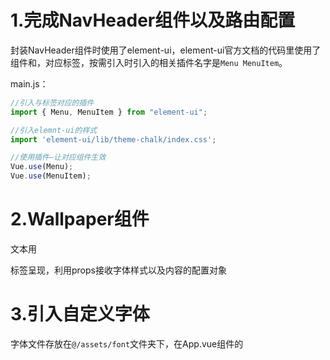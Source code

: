 # 1.完成NavHeader组件以及路由配置

封装NavHeader组件时使用了element-ui，element-ui官方文档的代码里使用了组件<el-menu>和<el-menu-item>，对应标签，按需引入时引入的相关插件名字是`Menu MenuItem`。

main.js：

~~~js
//引入与标签对应的插件
import { Menu, MenuItem } from "element-ui";

//引入elemnt-ui的样式
import 'element-ui/lib/theme-chalk/index.css';

//使用插件—让对应组件生效
Vue.use(Menu);
Vue.use(MenuItem);
~~~

# 2.Wallpaper组件

文本用<p>标签呈现，利用props接收字体样式以及内容的配置对象

# 3.引入自定义字体

字体文件存放在`@/assets/font`文件夹下，在App.vue组件的<style>中用`@font-face`自定义字体：

~~~css
@font-face {
  /*
  	font-family:指定自定义字体的字体名
    src:url指定自定义字体文件的路径;format与字体文件后缀对应（ttf对应truetype）
  */
  font-family: "庞门正道粗书体";
  font-weight: 400;
  src: 
    url(~@/assets/font/庞门正道粗书体.ttf) format("truetype");
}
~~~

免费字体文件下载网站：[免费字体 - 字体大全 - 字体安装包免费下载 - 图星人 (txrpic.com)](https://www.txrpic.com/ziti/?utm_source=360&utm_term=527)

# 4.Scale组件

模板内容：`<div class="container"><slot></slot></div>`，相当于一个组件外框，插槽<slot>替换为其它组件

# 5.Screen组件

类似于Scale组件的作用，做一个组件外框

# 6.Home页面基本结构

~~~html
<scale
  v-for="example in examples"
  :key="example.type"
  :data="example.scale"
>
  <screen :type="examples.type">
    <wallpaper :data="example.data" />
  </screen>
</scale>
~~~

# 7.Scale组件处理props接收的数据

props接受的数据width、height、x、y都是用数组表示的范围，我们在Scale组件中定义计算属性current，希望结合props接收的另外两个属性（progress、domain）得到一个对象，属性width、height、x、y值为具体值。

虽然暂时不明白计算的准确意义，但是current计算属性的实现还是有所收获的——**将一个对象加工处理成另一个（同属性名、不同值）对象**。

~~~js
current: function () {
  /*
  	this.data.range是一个对象，Object.keys获取其属性名的数组
  	利用数组的reduce方法重新构造一个对象：
  		一般reduce方法用来求和，我们把reduce的初始值也就是第二个参数设为{}，遍历方法
  		也就是第一个参数的函数体，每次为空对象添加一个属性
  */
  return Object.keys(this.data.range).reduce((obj, key) => {
    const [r0, r1] = this.data.range[key];//数组的解构赋值（对应位置进行赋值），得到
    /*
    	对属性key进行加工，得到key的值
    */
    obj[key] = ...;
    return obj;
  }, {});
},
~~~

# 8.Wallpaper可缩放实现

首先进行代码更新部分的解析：

## 新增方法：

### `@/utils/math.js-function map`：

~~~js
export function map(v, d0, d1, r0, r1) {
  const t = (v - d0) / (d1 - d0);
  return r0 * (1 - t) + r1 * t;
}
~~~

记返回值为`x`，由`r0 * (1 - t) + r1 * t = x`可得：

`(v - d0)/(d1 - d0) = (x - r0)/(r1 - r0)`

即d0和d1是一个范围，r0和r1是另一个范围，v属于[d0, d1]，**返回值x在[r0, r1]范围内的位置与v在[d0, d1]的位置相同**。

### `@/utils/math.js-function constrain`：（约束函数）

~~~js
export function constrain(value, min, max) {
  return Math.min(max, Math.max(min, value));
}
~~~

**返回三个数中大小中间的那一个数**（三个数，其中任意两个取大，再和另一个数取小，得到中间数）

## 新增混入：

### `@/mixins/useWindowScroll.js`：

~~~js
import { constrain } from "../utils/math";

export const useWindowScroll = (
  minY = 0,
  maxY = 200,
  minX = 0,
  maxX = 200
) => ({
  data: () => ({
    scrollY: 0,
    scrollX: 0,
  }),
  mounted: function() {
    window.addEventListener("mousewheel", ({ deltaY, deltaX }) => {
      this.scrollY = constrain(this.scrollY + deltaY, minY, maxY);
      this.scrollX = constrain(this.scrollX + deltaX, minX, maxX);
    });
  },
});
~~~

**给使用这个混入的组件增加并维护(通过监听window的鼠标滚动事件mousewheel)两个变量`scrollY`和`scrollX`记录鼠标滚动的程度**(PC端鼠标滚动只影响scrollY，scrollX意义不大)，且利用constrain函数，scrollY会被约束在minY和maxY之间。

### `@/mixins/useWindowSize.js`：

~~~js
export const useWindowSize = () => ({
  data: () => ({
    windowWidth: window.innerWidth,
    windowHeight: window.innerHeight,
  }),
  mounted: function() {
    window.addEventListener("resize", () => {
      this.windowWidth = window.innerWidth;
      this.windowHeight = window.innerHeight;
    });
  },
});
~~~

**给组件维护两个变量`windowWidth`和`windowHeight`实时记录浏览器窗口宽高**

plus：两个混入都是利用window对象，通过对window对象进行事件监听以及访问window对象的属性实现的。

## Scale组件结构与逻辑修改：

Scale组件通过props接收from、to、progress对象，from和to记录Scale的初始和结束状态（大小与位置），progress记录当前变化的进度，三个对象便可确定当前Scale组件的大小与位置。我们只需在使用Scale组件时固定from和to，动态传递progress对象，便可实现动态效果。

动态效果的基本实现逻辑就是给Scale的根元素动态添加style，修改定位属性`top`和`left`修改位置，修改`transform:scale()`的值修改大小。

plus：这里说一下`transform：scale`，通过scale并不是真正改变元素的像素大小，而是视觉效果上等价于改变像素大小（如果scale真正改变了元素的宽高像素值，那scale和width两者就构成无限循环增大的套娃了，这怎么可能）。所以我们Scale的宽高自始至终都不变，改变的只是transform-scale。然后再说一下`transformOrigin: '0 0'`这个属性，`transform`变化有一个中心点，默认在transform元素的中心位置，即`transformOrigin: '50% 50%'`，其实transformOrigin可以理解为transform变化的不动点：transform变化前后的图像重合的位置。之所以设置`transformOrigin: '0 0'`是因为我们缩放时位置改变是根据top和left，即元素左上角为中心进行定位，如果我们transform的不动点不在左上角就会出现视觉上top和left的偏移。

Scale组件内部维护计算属性`current`：

~~~js
computed: {
  current: function () {
    /*
    	解构赋值起别名
    */
    const { x: fromX, y: fromY, width: fromW, height: fromH } = this.from;
    const { x: toX, y: toY, width: toW, height: toH } = this.to;
    return {
      x: map(this.progress, 0, 1, fromX, toX),
      y: map(this.progress, 0, 1, fromY, toY),
      /*
      	记Home组件中的scale（toW / fromW、toH / fromH）为S
      	progress∈[0, 1],对应的scale的值∈[1, S]
      */
      scale: map(this.progress, 0, 1, 1, (toW / fromW + toH / fromH) / 2),
      width: fromW,
      height: fromH,
    };
  },
},
~~~

## Home组件结构与逻辑：

使用上面定义的两个混入，useWindowScroll混入维护的滚动程度变量scrollY的作用是动态关联`progress`；useWindowSize混入维护的浏览器大小数据windowWidth用来动态关联传递给<scale>的`to`对象，让缩小至最小时<scale>无论浏览器多大，始终处于中心位置。

# 9.<keep-alive>缓存导航列表里对应的几个路由组件，防止路由组件的销魂

# 10.Wallpaper组件用<canvas>代替<p>渲染画面

逻辑方面说白了就是把以前用样式表现的东西，现在通过canvas绘制出来，props接收的和样式相关的属性不变，但需要多加两个属性`width`和`height`，因为<canvas>绘制之前需要设置其大小。然后组件方法就一个`render`（渲染canvas内容），在组件`mounted`以及`props`配置属性改变时调用。

## 存在bug：

目前在Home组件中给Wallpaper组件传的配置项指定的字体是我们在App.vue的<style>中用`@font-face`自定义的字体，首次进入项目页面，或者进入项目页面后刷新，canvas绘制文字时字体不生效，一旦页面大小改变（Wallpaper中用watch监视了props属性的改变，会重新调用`render`方法），也就是再次调用`render`方法，字体就会立即生效。也就是说`mounted`中调用`render`函数时没能成功使用自定义字体。怀疑原因是`@font-face`自定义的字体并不是定义了就直接加载，而是在应用时动态加载，所以我认为是第一次调用`render`时初次使用自定义的字体，这时候自定义字体还没有加载成功，我们就进行了<canvas>的绘制，所以没有生效。当以后再调用`render`方法时字体已加载完毕，就可以正常绘制了。

## 解决bug：

我们只需保证每次渲染时执行`drawColorWords`之前字体已经加载完毕即可。`new FontFace`返回一个字体对象，字体对象的方法`load`根据字体是否已经加载成功返回`Promise`对象，**这里的加载成功是建立在@font-face自定义字体基础之上的，所谓加载成功就是指执行了@font-face，所以new FontFace不能脱离@font-face独立存在，App.vue中的@font-face不可删除**。如果字体加载成功，返回的`Promise`成功的原因就是这个字体对象，加载失败返回什么就不重要了。

我们只需要每次渲染时执行`drawColorWords`之前`await new FontFace().load()`即可保证字体加载完毕。

### FontFace：

FontFace构造函数，接收三个参数

* 第一个参数，字体名（要与对应的`@font-face`的字体名一致）
* 第二个参数，`url()`，url内写字体资源文件，目前项目中我们通过`import fontUrl from 字体文件`的方式获得url的内容（这个也和`@font-face`中url指向的文件一致）
* 第三个参数，字体配置对象，暂时项目中未用到。

FontFace对象的方法：`load`，根据字体是否加载成功返回Promise。

### 留下优化思路：

其实只有props数据发生改变进行`render`时才需要重新加载字体，而监听屏幕大小的改变时调用`render`函数，此时字体并没有改变，所以`render`中没必要`await new FontFace().load()`

# 11.Wallpaper增加pattern渲染模式

以前Wallpaper的props接受的bgcolor和textcolor分别对应背景颜色和文字颜色，`fillStyle`设置为对应的颜色然后填充背景和文字即可。这种渲染模式记为`color`渲染模式。在Wallpaper的props增加mode属性进行标识。

现在拓展mode的pattern模式。说白了就是在canvas进行填充背景和文字时设置`fillStyle`不是单纯的颜色，而是用`ctx.createPattern`创建的`fillStyle`。

对于pattern渲染模式，Wallpaper接收`background`和`text`属性从单一颜色拓展为对象类型：

~~~js
background: {
    backgroundColor: "white",
    type: "line",
    patternColor: "#ddd",//线条颜色
    rotation: -45,//线条旋转
},
~~~

Wallpaper中的`render`函数根据`mode`属性进行不同模式的渲染：

~~~js
async render() {
  await this.loadFont();
  switch (this.mode) {
    case "color":
      drawColorWords(this.$refs.canvas, this.width, this.height, this.options);
      break;
    case "pattern":
      drawPatternWords(this.$refs.canvas, this.width, this.height, this.options);
      break;
  }
},
~~~

核心就在于`drawPatternWords`如何实现的：

说白了我们和曾经的`color`渲染模式的区别就在于一个`fillStyle`的构造。

接下来从Wallpaper开始走一遍渲染流程：

~~~js
async render() {
      await this.loadFont();
      /*
      	Wallpaper组件props接收的mode参数值为"pattern"决定了进行pattern渲染，执行drawPatternWords
      */
      switch (this.mode) {
        case "color":
          drawColorWords(this.$refs.canvas, this.width, this.height, this.options);
          break;
        case "pattern":
          drawPatternWords(this.$refs.canvas, this.width, this.height, this.options);
          break;
      }
    },
~~~

进入`@/utils/canvas.js`的`drawPatternWords`方法：

~~~js
/*
	说白了drawPatternWords的作用就是一个语义化的连接drawWords的中间函数
*/
export function drawPatternWords(...args) {
    drawWords("pattern", ...args);
}
~~~

`function drawWords`：

~~~js
/*
	说白了我们绘制的核心逻辑就是两步：先填充矩形给整个canvas渲染背景，再填充文字渲染内容,具体不同的绘制模式就是决定了fillStyle的不同
	所以我们下面需要chooseFillStyle函数获得不用模式的填充样式fillStyle
*/
export function drawWords(type, canvas, width, height, { fontSize, background, text, title, fontFamily }) {
    let context = createContext(canvas, width, height);
    /*
    	进入chooseFillStyle获取type渲染类型（"pattern"）的填充样式
    */
    const { backgroundFillStyle, textFillStyle } = chooseFillStyle(type, {
        background,
        text,
        context,
    });
    context.beginPath();
    context.textAlign = "center";
    context.textBaseline = "middle";
    context.font = `${fontSize}px ${fontFamily}`;
    /*
    	设置填充样式fillStyle之后渲染背景
    */
    context.fillStyle = backgroundFillStyle;
    context.fillRect(0, 0, width, height);
    /*
    	设置填充样式fillStyle之后渲染文字
    */
    context.fillStyle = textFillStyle;
    context.fillText(title, width / 2, height / 2);
}
~~~

`function chooseFillStyle`：

~~~js
function chooseFillStyle(type, { background, text, context }) {
    /*
    	对于color渲染模式，当初Wallpaper组件接收的background和text值就是单纯的一个颜色值，直接返回这个颜色值作为填充背景即可
    */
    if (type === "color") {
        return {
            backgroundFillStyle: background,
            textFillStyle: text,
        };
    /*
    	对于pattern渲染模式，说白了核心就是利用canvas原生方法ctx.createPattern创建一个填充样式，createPattern方法封装了原生方法ctx.createPattern，这里我们进入createPattern方法
    */
    } else if (type === "pattern") {
        return {
            backgroundFillStyle: createPattern(context, background),
            textFillStyle: createPattern(context, text),
        };
    }
}
~~~

`createPattern`：

~~~js
function createPattern(
    containerContext,
    { type, width = 50, height = 50, rotation = 0, ...options }
) {
    /*
    	createPattern的核心逻辑是对containerContext.createPattern这个原生获取填充样式的方法进行封装
    	这个原生方法的第一个参数可以是image或者canvas，第二个参数为重复方式。
    	对于pattern渲染模式，我们使用canvas去构造填充样式。
    	pattern模式下Wallpaper接收的background和text是一个对象，其中的type属性决定了我们构造canvas的样式，type为"line"时，background或者text对象的几个属性为：
    	    type: "line",
    		backgroundColor: "#89E089",
            patternColor: "currentColor",
            rotation: -45,
        这几个属性属于background或者text（两者自己的对象就包含四个属性），我们利用这几个属性去绘制一个canvas，这个canvas是用来做containerContext.createPattern方法的第一个参数的
    */
        
    /*
    	下面就是构建做containerContext.createPattern方法的第一个参数的canvas
    	line函数就是给新创建的canvas画线条，背景颜色对应backgroundColor，线条颜色对应patternColor，下面进入line函数
    */
    const canvas = document.createElement("canvas");
    const context = createContext(canvas, width, height);

    switch (type) {
        case "line":
            line(context, width, height, options);
            break;
    }

    /*
    	用上面构造的canvas给ctx.createPattern创建一个填充样式
    */
    const pattern = containerContext.createPattern(canvas, "repeat");
    /*
    	pattern.setTransform，原生方法，修改fillStyle的变换矩阵（类似于canvas的transform方法）
    */
    const matrix = transformMatrix(2, rotation);
    pattern.setTransform(matrix);

    return pattern;
}
~~~

（line函数进行线条绘制/pattern.setTransform进行canvas旋转变换）

line函数进行线条绘制：

`function line`：

~~~js
function line(context, width, height, { backgroundColor, patternColor }) {
    /*
    	line函数只是把canvas背景绘制成backgroundColor颜色，垂直画一个颜色为patternColor的线条
    	旋转相关的效果在上面createPattern函数中进行处理
    */
    context.fillStyle = backgroundColor;
    context.fillRect(0, 0, width, height);
    context.strokeStyle = patternColor;
    context.beginPath();
    context.moveTo(50, 0);
    context.lineTo(50, 50);
    context.stroke();
}
~~~

pattern.setTransform进行canvas旋转变换：

`transformMatrix`：

~~~js
/*
	构造pattern.setTransform(matrix)的matrix参数，pattern.setTransform和ctx.transform方法参数类似，但pattern.setTransform参数是以一个数组形式，参数意义完全相同，只是格式不同。
	暂且先忽略dpr的值，其实abcd这样设置就等价于旋转变化用transform来表示而已（可回顾canvas学习笔记）。
*/
function transformMatrix(dpr, rotation) {
    const radian = (rotation * Math.PI) / 180;
    const matrix = {
        a: Math.cos(radian) * (1 / dpr),
        b: Math.sin(radian) * (1 / dpr),
        c: -Math.sin(radian) * (1 / dpr),
        d: Math.cos(radian) * (1 / dpr),
        e: 0,
        f: 0,
    };
    return matrix;
}
~~~

这样经过 画线+旋转（创建一个canvas上面画线，然后用这个canvas创建填充样式，让后让填充样式旋转变换），在`createPattern`函数中，我们就获得了一种`fillStyle`。`chooseFillStyle`函数中把背景和文字的fillStyle对象返回给`drawWords`函数，然后就是简单的填充样式设置之后的渲染了。

# 12.canvas画质优化

曾经创建canvas时直接`canvas.height = height`，`canvas.width = width`。这样相当于创建的canvas独立像素（canvas学习笔记相关概念）就是width*height的。**单位空间内（这个空间是指周围的dom形成的参照大小）canvas独立像素的多少决定了canvas的视觉清晰度**

~~~js
export function createContext(canvas, width, height) {
  /*
  	我们创建2width*2height独立像素的canvas
  	与之对应canvas的宽高（相对于周围dom）也变成了原来的2倍
  	我们需要canvas的相对dom的大小还是width*height的效果，就用过canvas.style.width去设置，设置为width*height(px)，就完成了在width*height(px)的dom空间内canvas有了更多的独立像素
  	但由于canvas绘制时的坐标以及长短都是基于独立像素的，所以要想处理后的canvas坐标与原来的canvas视觉效果统一，还需要执行context.scale(2, 2);
  */
  canvas.height = height * 2;
  canvas.width = width * 2;
  canvas.style.width = width + "px";
  canvas.style.height = height + "px";
  const context = canvas.getContext("2d");
  context.scale(2, 2);
  return context;
}
~~~

## `createPattern`封装方法中调用`transformMatrix`第一个参数的传值为2：

其实通过createPattern原生方法创建的`fillStyle`也是基与canvas独立单位填充时进行覆盖的。因为我们创建的canvas是独立像素在x和y方向都是2倍“密度”，所以进行transform修改pattern变换矩阵（同canvas变换矩阵）时a、b、c、d都除2。（由canvas学习笔记可知这个都除2的操作相当于canvas（pattern）缩放，让背景的线条更密集）。详细原理不很清楚（为什么时除2不是乘2，不清楚填充时fillStyle与canvas的匹配机制是px对应还是独立单位对应），但对应关系一定是这样。

# 13.Wallpaper增加image渲染模式

`drawImageWords`的绘制逻辑就是先执行`context.drawImage(image, 0, 0, width, height);`绘制图片作为背景，然后再在canvas中心绘制文本即可。

在执行`drawImageWords`之前，需要图片已经加载完毕

~~~js
async render() {
  await this.loadFont();
  switch (this.mode) {
    case "color":
      drawColorWords(this.$refs.canvas, this.width, this.height, this.options);
      break;
    case "pattern":
      drawPatternWords(this.$refs.canvas, this.width, this.height, this.options);
      break;
    case "image":
      /*
      	用await等待loadImage函数执行完毕
      */
      await this.loadImage();
      drawImageWords(this.$refs.canvas, this.width, this.height, { ...this.options, image: this.image });
      break;
  }
},
~~~

`loadImage`函数我认为写的就很精妙：需要充分理解`await`的作用：**等待await后面的函数执行完毕才继续执行后文代码**。

我们的目标就是希望image对象完全加载（表现就是执行onload函数），所以我们等待图片的生命周期onload函数执行完毕的代码：

~~~js
await new Promise((resolve) => {
    image.onload = function() {
        resolve(image);
    }
})
~~~

~~~js
async loadImage() {
  this.image = await new Promise((resolve)=>{
    const newImage = new Image();
    newImage.src = this.options.imageURL;
    newImage.onload = function() {
      resolve(newImage);
    }
  })
}
~~~

**我认为这也是一个模板型的代码：等待某些资源的某个生命周期（这个生命周期最好有相关的回调函数）：**

~~~js
await new Promise((resolve) => {
    资源.生命周期函数(){
        resolve()
    }	
})
~~~

# 14.背景用图片进行绘制时进行canvas与image的大小匹配

我们的目标是在canvas上绘制图片时，在不对图片进行改变宽高比的拉伸的情况下，尽可能多的展示出来图片的内容。

`context.drawImage(image, sx, sy, sw, sh, 0, 0, width, height)`，说白了我们就是要裁剪图片，也就是确定`sw`和`sh`

先比较图片和canvas的宽高比，如果canvas比较宽，那我们就以图片的宽为主：`sw = imageWidth`，这是为了尽可能多的展示出来图片的内容。

我们毕竟是要把图片渲染到canvas上，为了保证不改变呈现出来的图片的宽高比，就是要保证大小为`sw*sh`的图片和canvas的宽高比相同，我们令`sh = sw * contextAspect`。这样就保证执行`ctx.drawImage`时`sw*sh`的图片绘制到`width*height`的canvas上是等比例缩放。

~~~js
function drawImage(context, image, width, height) {
    const { width: imageWidth, height: imageHeight } = image;
    const imageAspect = imageHeight / imageWidth;
    const contextAspect = height / width;
    let sw, sh;
    if (imageAspect > contextAspect) {
        sw = imageWidth;
        sh = sw * contextAspect;
    } else {
        sh = imageHeight;
        sw = sh / contextAspect;
    }
    const sx = (imageWidth - sw) / 2;
    const sy = (imageHeight - sh) / 2;
    context.drawImage(image, sx, sy, sw, sh, 0, 0, width, height);
}
~~~

其实这个适配算法的形象理解为：我们脑中想象，让图片缩小至完全在canvas内部的中心位置（此时图片的两条对边紧贴canvas的两条边，具体是宽边紧贴还是高边紧贴那就和图片和canvas的宽高比有关了），我们想在canvas上呈现出来的图片的部分，就是：此时把图片等比例放大，直至另外两个在canvas内部的图片的对边紧贴canvas，此时canvas内部的图片部分，就是我们需要绘制的部分。

# 15.删除Scale组件，Scale组件负责的缩放以及定位功能用Home组件的一个<div>实现；给Screen组件增加图片边框

首先我们删除Scale组件，其缩放和定位由一个div完成的话，就把原来Scale组件中对于定位属性和大小属性的计算逻辑需要移动到Home组件中，所以Home组件中transform属性实际上就是Scale中的计算逻辑：

~~~js
transformed() {
  const { from, to } = this.dimension;
  const {
    x: fromX,
    y: fromY,
    width: fromW,
    height: fromH,
    scale: fromS,
  } = from;
  const { x: toX, y: toY, width: toW, height: toH, scale: toS } = to;
  return {
    x: map(this.progress, 0, 1, fromX, toX),
    y: map(this.progress, 0, 1, fromY, toY),
    width: map(this.progress, 0, 1, fromW, toW),
    height: map(this.progress, 0, 1, fromH, toH),
    scale: map(this.progress, 0, 1, fromS, toS),
  };
},
~~~

在这个版本之前，from、to对象中to的width和height代表是滚轮滚动后Wallpaper最终的大小（`width: this.windowWidth*scale;height: this.windowWidth * scale`），但现在from还是代表全屏，to只是代表Wallpaper矩形比例的变化（`width: this.windowWidth;height: this.windowWidth * macAspect`，width和height并没有乘scale）,所以现在Home组件中`transform`属性实时计算的width和height只是一种Wallpaper比例的呈现（鼠标滚动之前宽高比就是浏览器宽高比，且宽就是浏览器宽；向下滚动至极限时，宽高比就是mac机的宽高比）。在Home组件中，我们把transform实时计算的宽高传递给Screen和Wallpaper作为宽高，然后Home组件中的div通过`transform: scale(${transformed.scale}, ${transformed.scale})`进行缩放。这里说这个form和to就是因为曾经在scale组件中current计算的width和height一直都是定值from.width和from.height，计算逻辑移动到Home组件里了，transform.width和transfrom.height却成了用map函数实时计算的了，可能有点懵：宽高都动态传递给screen和Wallpaper了，那为什么还要div中使用transform进行缩放，那岂不是重复缩放了，其实不然，因为我们修改了to对象，to只是代表一种宽高比例的变化，而不是具体大小的变化，宽一直都是全屏宽，所以传给screen和Wallpaper的大小仍然某种程度上还是和以前一样，是一个定值。

Screen组件给Wallpaper添加图片边框

Screen组件：

~~~js
borderWidth: `${border.top}px ${border.right}px ${border.bottom}px ${border.left}px`,
borderStyle: 'solid',//默认值是none，需要设置为solid才有边框
borderImage: `url(${src})`,
borderImageSlice: `${meta.top} ${meta.right} ${meta.bottom} ${meta.left}`,
~~~

我们通过borderImage给wallpaper增加边框，borderImage和borderImageSlice属性配合使用，borderImageSlice是指把borderImage指定的图片按上、右、下、左的顺序画四条线，把图片分成9宫格，中间的一块默认丢弃，原图剩下四边四角，四角默认直接呈现应该是，四边默认会拉伸（这些都可以通过相关属性进行设置），也就是原图切出来的四边的图片拉伸后作为一个border边。光依靠上面这四个设置（边框不为none，有具体的边框宽度，用图片作为边框外观），其实我们就完成了边框的添加。

目前的难点就是：

我们的canvas大小是适配屏幕的，所谓屏幕适配就是浏览器展示多少，我们根据浏览器展示的大小获得一个大小，也就是说我们如果进行了页面缩放，我们浏览器中展示了很大的空间，其它的普通dom元素视觉上都变得很小（实际原因是浏览器展示范围变大），此时我们的canvas依然在我们眼中大小恒定，不会因为浏览器的大小缩放而在视觉上也随之缩小。我们希望我们给canvas添加的边框同样也适配屏幕，所以边框宽度就不能直接用borderImageSlice切图时用的meta（meta中切图时用的是边框的真实大小），图片Screen中border计算属性用来计算适配屏幕的边框宽度：

~~~js
border() {
  /*
  	containerWidth和containerHeight是Home组件中传过来的canvas的真实大小
  */
  const { width: containerWidth, height: containerHeight } = this;
  /*
  	meta中的大小数据都是指边框图片的真实大小，left、right、bottom和top指borderImageSlice切图时图片边缘距离对应切线的大小，我们可以用imageWidth - sliceLeft - sliceRight计算出边框图经过切图后中心部分留出了多少宽度用来呈现canvas
  */
  const {
    width: imageWidth,
    height: imageHeight,
    left: sliceLeft,
    right: sliceRight,
    bottom: sliceBottom,
    top: sliceTop,
  } = this.meta;
  const contentWidth = imageWidth - sliceLeft - sliceRight;
  const contentHeight = imageHeight - sliceBottom - sliceTop;
  /*
  	因为canvas的大小是适配屏幕的，我们让边框适配屏幕只需要让边框的大小和canvas保持固定一个比例即可
  	边框需要缩放的比例 = canvas真实大小 / 边框图片给canvas留的空间 = containerWidth / contentWidth
  */
  const ratioX = containerWidth / contentWidth;
  const ratioY = containerHeight / contentHeight;
  const left = Math.ceil(sliceLeft * ratioX);
  const right = Math.ceil(sliceRight * ratioX);
  const top = Math.ceil(sliceTop * ratioY);
  const bottom = Math.ceil(sliceBottom * ratioY);
  return {
    left,
    right,
    top,
    bottom,
    width: containerWidth,
    height: containerHeight,
  };
},
~~~

因为通过borderImage添加的边框一般都比较大，所以为了保证wallpaper的canvas仍然位于原先的位置：我们需要在Screen中用定位向上向左移动一下增加了边框的元素，最终Screen组件结构：

~~~html
<template>
  <div
    class="container"
    :style="{
      /*
            消除边框较大带来的内容偏移
      */
      left: -border.left + 'px',
      top: -border.top + 'px',
      /*
      		单纯大小的设置
      */
      width: border.width + 'px',
      height: border.height + 'px',
      /*
      		添加图片边框      
      */
      borderWidth: `${border.top}px ${border.right}px ${border.bottom}px ${border.left}px`,
      borderStyle: 'solid',
      borderImage: `url(${src})`,
      borderImageSlice: `${meta.top} ${meta.right} ${meta.bottom} ${meta.left}`,
    }"
  >
    <slot></slot>
  </div>
</template>
~~~

# 16.防止浏览器滚动条的出现

默认body标签的`overflow`属性值为`auto`，也就是当body内的元素超出body时，自动添加滚动条，设置为`overflow: hidden;`即可。

# 17.bug修复

## bug1:鼠标滚动缩放wallpaper时，canvas闪动（不能直接呈现出最终大小）

bug具体描述：因为Scroll组件的存在，我们观察此bug还是很清晰，我们注释掉Scroll组件，会清晰的发现：当我们滚动鼠标滚轮缩小Wallpaper时，第一瞬间缩小后的Wallpaper和缩小前的Wallpaper宽高比例相同，然后突然发生变化至width和height指定的理论宽高比；鼠标滚轮滚动放大Wallpaper时，同理，第一瞬间和放大前的宽高比相同，然后突然变化至理论宽高比。

原因：Home组件中`transform`计算属性根据滚动进度`progress`动态计算Wallpaper的宽高以及包裹Scroll组件的div的缩放比例scale。因为在鼠标滚动时`progress`值发生变化，导致`transform.scale`变化，会直接完成Wallpaper的缩放，但`progress`值发生变化同样导致了传递给Wallpaper的`height`值发生变化，Wallpaper中对width属性的监视，触发了`render`函数，导致Wallpaper重新渲染，高度再次变化，也就形成了我们看到的闪动bug。逻辑上其实这样写没问题，毕竟计算机高速计算，两者不应该这种顺序感这么强才对，应该就是一瞬间两者完成，不会闪动。究其原因是因为`render`函数耗时太大，准确来说是`render`函数加载字体耗时太大。不管每次渲染是否更换了新字体，我们都把字体重新加载一遍：

~~~js
async render() {
  /*
  	render函数体第一步：执行loadFont
  */
  await this.loadFont();
  switch (this.mode) {
    case "color":
      drawColorWords(this.$refs.canvas, this.width, this.height, this.options);
      break;
    case "pattern":
      drawPatternWords(this.$refs.canvas, this.width, this.height, this.options);
      break;
    case "image":
      await this.loadImage();
      drawImageWords(this.$refs.canvas, this.width, this.height, { ...this.options, image: this.image });
      break;
  }
},
~~~

`loadFont:`

~~~js
async loadFont() {
  /*
  	耗时关键：等待新字体加载完毕（new FontFace().load()函数）
  */
  this.fontFace = await new FontFace(this.options.fontFamily, `url(${this.options.fontURL})`).load();
},
~~~

所以我们要对字体加载进行优化：

~~~js
async loadFont() {
  /*
  	根据字体对象的loaded属性判断字体如果已经加载完毕就不再加载了
  */
  if(this.fontFace && this.fontFace.loaded) {
    return;
  }else {
    this.fontFace = await new FontFace(this.options.fontFamily, `url(${this.options.fontURL})`).load();
  }
},
~~~

经过字体加载的优化，目前对于`"color"`和`"pattern"`绘制模式，都不会出现闪动bug了，但是对于`"image"`绘制模式，还是会出现闪动bug，肯定是因为`loadImage();`函数的调用消耗了大量时间。需要进行优化：

~~~js
async loadImage() {
  /*
  	根据图片对象的complete属性判断图片如果加载完毕就不再加载了
  */
  if (this.image && this.image.complete) {
    return;
  } else {
    this.image = await new Promise((resolve) => {
      const newImage = new Image();
      newImage.src = this.options.imageURL;
      newImage.onload = function () {
        resolve(newImage);
      };
    });
  }
},
~~~

但是目前的优化逻辑，如果传入新的图片或者字体，也会判断为不再加载新的资源。所以还要修改一个逻辑，在检测到options发生变化时，让`this.image`和`this.fontFace`置为`undefined`，这样或许不是最有方案，但可以确保在新的图片或者字体传入时，我们会进行加载。

~~~js
options: {
  deep: true,
  handler(oldData, newData) {
    if (newData.fontURL !== oldData.fontURL) this.fontFace = undefined;
    if (newData.imageURL !== newData.imageURL) this.image = undefined;
    this.render();
  },
},
~~~

## bug2:如果把Screen组件注释掉，手动拉伸浏览器致使Wallpaper大小于位置进行变化，会出现边框残影，我认为应该是浏览器渲染速度低导致的，应该不是我们的错

创建canvas的上下文时不加边框即可。

# 18.Screen组件内使用element-ui走马灯组件呈现Wallpaper

其实简简单单用<el-carousel>和<el-carousel-item>去包裹<Wallpaper>即可，但是却一直出不来效果，经过排查发现因为Wallpaper组件中canvas标签用了一个div进行包裹，这个div使用了`flex`布局且`justify-content: center;`导致的。canvas外层的div结构已经删除。